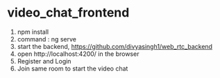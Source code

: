 # video_chat_frontend

1. npm install
2. command : ng serve
3. start the backend, https://github.com/divyasingh1/web_rtc_backend
4. open http://localhost:4200/ in the browser
5. Register and Login
6. Join same room to start the video chat
